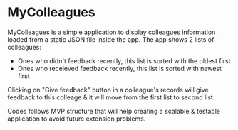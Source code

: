 # MyColleagues
MyColleagues is a simple application to display colleagues information loaded from a static JSON file inside the app. The app shows 2 lists of colleagues:
- Ones who didn't feedback recently, this list is sorted with the oldest first
- Ones who receieved feedback recently, this list is sorted with newest first

Clicking on "Give feedback" button in a colleague's records will give feedback to this colleage & it will move from the first list to second list.

Codes follows MVP structure that will help creating a scalable & testable application to avoid future extension problems.
